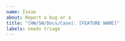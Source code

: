 ```yaml
---
name: Issue
about: Report a bug or a 
title: "[HW/SW/Docs/Case]: [FEATURE NAME]"
labels: needs triage
---
```


